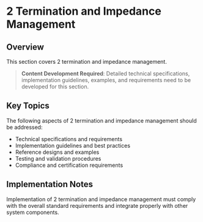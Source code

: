# 2 Termination and Impedance Management

## Overview

This section covers 2 termination and impedance management.

> **Content Development Required**: Detailed technical specifications, implementation guidelines, examples, and requirements need to be developed for this section.

## Key Topics

The following aspects of 2 termination and impedance management should be addressed:

- Technical specifications and requirements
- Implementation guidelines and best practices
- Reference designs and examples
- Testing and validation procedures
- Compliance and certification requirements

## Implementation Notes

Implementation of 2 termination and impedance management must comply with the overall standard requirements and integrate properly with other system components.

